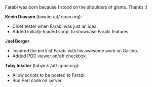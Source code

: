 Farabi was born because I stood on the shoulders of giants. Thanks :)

**Kevin Dawson** (bowtie /at/ cpan.org):
* Chief tester when Farabi was just an idea.
* Added initially-loaded script to showcase Farabi features.

**Joel Berger**:
* Inspired the birth of Farabi with his awesome work on Galileo.
* Added POD viewer on/off checkbox.

**Toby Inkster** (tobyink /at/ cpan.org):
* Allow scripts to be posted to Farabi.
* Run Perl code on server.
